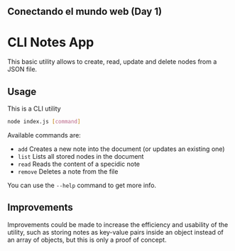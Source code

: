 **Conectando el mundo web** (Day 1)
---
# CLI Notes App
This basic utility allows to create, read, update and delete nodes from a JSON file. 

## Usage
This is a CLI utility
```bash
node index.js [command]
```
Available commands are:
- `add` Creates a new note into the document (or updates an existing one)
- `list` Lists all stored nodes in the document
- `read` Reads the content of a specidic note
- `remove` Deletes a note from the file 

You can use the `--help` command to get more info. 

## Improvements
Improvements could be made to increase the efficiency and usability of the utility, such as storing notes as key-value pairs inside an object instead of an array of objects, but this is only a proof of concept. 